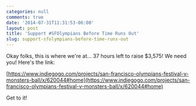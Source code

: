 ```yaml
---
categories: null
comments: true
date: '2014-07-31T11:31:53-06:00'
layout: post
title: 'Support #SFOlympians Before Time Runs Out'
slug: support-sfolympians-before-time-runs-out
---
```


Okay folks, this is where we're at... 37 hours left to raise $3,575! We need you! Here's the link:

[https://www.indiegogo.com/projects/san-francisco-olympians-festival-v-monsters-ball/x/620044#home](https://www.indiegogo.com/projects/san-francisco-olympians-festival-v-monsters-ball/x/620044#home)

Get to it!